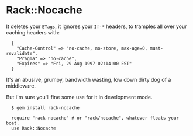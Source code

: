# Rack::Nocache

It deletes your `ETags`, it ignores your `If-*` headers, to tramples all over your caching headers with:

      {
        "Cache-Control" => "no-cache, no-store, max-age=0, must-revalidate",
        "Pragma" => "no-cache",
        "Expires" => "Fri, 29 Aug 1997 02:14:00 EST"
      }

It's an abusive, grumpy, bandwidth wasting, low down dirty dog of a middleware.

But I'm sure you'll fine some use for it in development mode.

      $ gem install rack-nocache

      require "rack-nocache" # or "rack/nocache", whatever floats your boat.
      use Rack::Nocache

